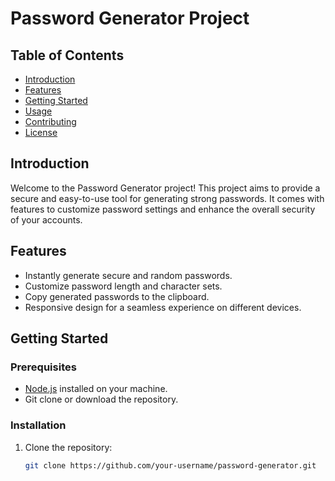 # Password Generator Project

## Table of Contents

- [Introduction](#introduction)
- [Features](#features)
- [Getting Started](#getting-started)
- [Usage](#usage)
- [Contributing](#contributing)
- [License](#license)

## Introduction

Welcome to the Password Generator project! This project aims to provide a secure 
and easy-to-use tool for generating strong passwords. It comes with features
to customize password settings and enhance the overall security of your accounts.

## Features

- Instantly generate secure and random passwords.
- Customize password length and character sets.
- Copy generated passwords to the clipboard.
- Responsive design for a seamless experience on different devices.

## Getting Started

### Prerequisites

- [Node.js](https://nodejs.org/) installed on your machine.
- Git clone or download the repository.

### Installation

1. Clone the repository:

   ```bash
   git clone https://github.com/your-username/password-generator.git
